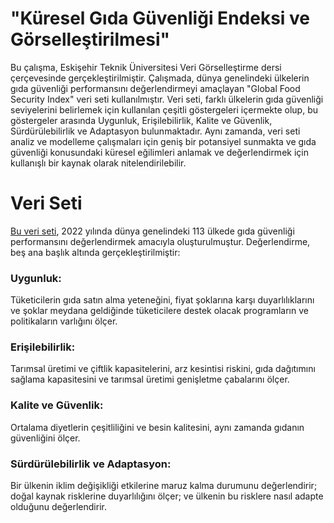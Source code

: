 # "Küresel Gıda Güvenliği Endeksi ve Görselleştirilmesi"

Bu çalışma, Eskişehir Teknik Üniversitesi Veri Görselleştirme dersi çerçevesinde gerçekleştirilmiştir. Çalışmada, dünya genelindeki ülkelerin gıda güvenliği performansını değerlendirmeyi amaçlayan "Global Food Security Index" veri seti kullanılmıştır. Veri seti, farklı ülkelerin gıda güvenliği seviyelerini belirlemek için kullanılan çeşitli göstergeleri içermekte olup, bu göstergeler arasında Uygunluk, Erişilebilirlik, Kalite ve Güvenlik, Sürdürülebilirlik ve Adaptasyon bulunmaktadır. Aynı zamanda, veri seti analiz ve modelleme çalışmaları için geniş bir potansiyel sunmakta ve gıda güvenliği konusundaki küresel eğilimleri anlamak ve değerlendirmek için kullanışlı bir kaynak olarak nitelendirilebilir. 



# Veri Seti

[Bu veri seti](https://impact.economist.com/sustainability/project/food-security-index/), 2022 yılında dünya genelindeki 113 ülkede gıda güvenliği performansını değerlendirmek amacıyla oluşturulmuştur. Değerlendirme, beş ana başlık altında gerçekleştirilmiştir:

### Uygunluk: 
Tüketicilerin gıda satın alma yeteneğini, fiyat şoklarına karşı duyarlılıklarını ve şoklar meydana geldiğinde tüketicilere destek olacak programların ve politikaların varlığını ölçer.

### Erişilebilirlik: 
Tarımsal üretimi ve çiftlik kapasitelerini, arz kesintisi riskini, gıda dağıtımını sağlama kapasitesini ve tarımsal üretimi genişletme çabalarını ölçer.

### Kalite ve Güvenlik:
Ortalama diyetlerin çeşitliliğini ve besin kalitesini, aynı zamanda gıdanın güvenliğini ölçer.

### Sürdürülebilirlik ve Adaptasyon: 
Bir ülkenin iklim değişikliği etkilerine maruz kalma durumunu değerlendirir; doğal kaynak risklerine duyarlılığını ölçer; ve ülkenin bu risklere nasıl adapte olduğunu değerlendirir.

